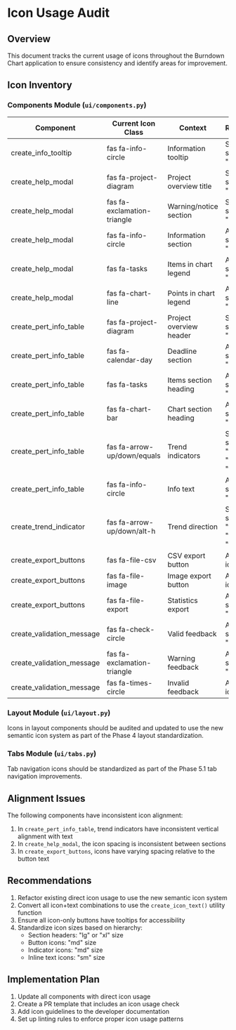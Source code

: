 # Icon Usage Audit

## Overview

This document tracks the current usage of icons throughout the Burndown Chart application to ensure consistency and identify areas for improvement.

## Icon Inventory

### Components Module (`ui/components.py`)

| Component                 | Current Icon Class          | Context                 | Recommendation                                                     |
| ------------------------- | --------------------------- | ----------------------- | ------------------------------------------------------------------ |
| create_info_tooltip       | fas fa-info-circle          | Information tooltip     | Switch to semantic icon "info"                                     |
| create_help_modal         | fas fa-project-diagram      | Project overview title  | Switch to semantic icon "data"                                     |
| create_help_modal         | fas fa-exclamation-triangle | Warning/notice section  | Switch to semantic icon "warning"                                  |
| create_help_modal         | fas fa-info-circle          | Information section     | Already matches semantic icon "info"                               |
| create_help_modal         | fas fa-tasks                | Items in chart legend   | Already matches semantic icon "items"                              |
| create_help_modal         | fas fa-chart-line           | Points in chart legend  | Already matches semantic icon "points"                             |
| create_pert_info_table    | fas fa-project-diagram      | Project overview header | Switch to semantic icon "data"                                     |
| create_pert_info_table    | fas fa-calendar-day         | Deadline section        | Already matches semantic icon "calendar"                           |
| create_pert_info_table    | fas fa-tasks                | Items section heading   | Already matches semantic icon "items"                              |
| create_pert_info_table    | fas fa-chart-bar            | Chart section heading   | Already matches semantic icon "chart"                              |
| create_pert_info_table    | fas fa-arrow-up/down/equals | Trend indicators        | Switch to semantic icons "trend_up", "trend_down", "trend_neutral" |
| create_pert_info_table    | fas fa-info-circle          | Info text               | Already matches semantic icon "info"                               |
| create_trend_indicator    | fas fa-arrow-up/down/alt-h  | Trend direction         | Switch to semantic icons "trend_up", "trend_down", "trend_neutral" |
| create_export_buttons     | fas fa-file-csv             | CSV export button       | Add semantic icon "export"                                         |
| create_export_buttons     | fas fa-file-image           | Image export button     | Add semantic icon "export"                                         |
| create_export_buttons     | fas fa-file-export          | Statistics export       | Already matches semantic icon "export"                             |
| create_validation_message | fas fa-check-circle         | Valid feedback          | Already matches semantic icon "success"                            |
| create_validation_message | fas fa-exclamation-triangle | Warning feedback        | Already matches semantic icon "warning"                            |
| create_validation_message | fas fa-times-circle         | Invalid feedback        | Add semantic icon "danger"                                         |

### Layout Module (`ui/layout.py`)

Icons in layout components should be audited and updated to use the new semantic icon system as part of the Phase 4 layout standardization.

### Tabs Module (`ui/tabs.py`)

Tab navigation icons should be standardized as part of the Phase 5.1 tab navigation improvements.

## Alignment Issues

The following components have inconsistent icon alignment:

1. In `create_pert_info_table`, trend indicators have inconsistent vertical alignment with text
2. In `create_help_modal`, the icon spacing is inconsistent between sections
3. In `create_export_buttons`, icons have varying spacing relative to the button text

## Recommendations

1. Refactor existing direct icon usage to use the new semantic icon system
2. Convert all icon+text combinations to use the `create_icon_text()` utility function
3. Ensure all icon-only buttons have tooltips for accessibility
4. Standardize icon sizes based on hierarchy:
   - Section headers: "lg" or "xl" size
   - Button icons: "md" size
   - Indicator icons: "md" size  
   - Inline text icons: "sm" size

## Implementation Plan

1. Update all components with direct icon usage
2. Create a PR template that includes an icon usage check
3. Add icon guidelines to the developer documentation
4. Set up linting rules to enforce proper icon usage patterns
